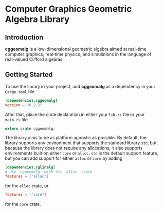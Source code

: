 # Computer Graphics Geometric Algebra Library

## Introduction
**cggeomalg** is a low-dimensional geometric algebra aimed at 
real-time computer graphics, real-time physics, and simulations 
in the language of real-valued Clifford algebras.

## Getting Started
To use the library in your project, add **cggeomalg** as a dependency in your 
`Cargo.toml` file:
```toml
[dependencies.cggeomalg]
version = "0.2.2"
```
After that, place the crate declaration in either your `lib.rs` file or 
your `main.rs` file
```rust
extern crate cggeomalg;
```
The library aims to be as platform agnostic as possible. By default, the library 
supports any environment that supports the standard library `std`, but because 
the library does not require any allocations, it also supports environments built
on either `core` or `alloc`. `std` is the default support feature, but you can add
support for either `alloc` or `core` by adding
```toml
[dependencies.cglinalg]
# Use `cggeomalg` with the `alloc` crate
features = ["alloc"]
```
for the `alloc` crate, or
```toml
features = ["core"]
```
for the `core` crate.

